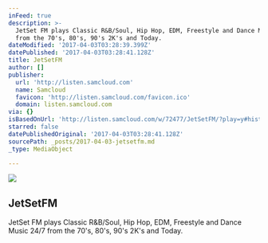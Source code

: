 ```yaml
---
inFeed: true
description: >-
  JetSet FM plays Classic R&B/Soul, Hip Hop, EDM, Freestyle and Dance Music 24/7
  from the 70's, 80's, 90's 2K's and Today.
dateModified: '2017-04-03T03:28:39.399Z'
datePublished: '2017-04-03T03:28:41.128Z'
title: JetSetFM
author: []
publisher:
  url: 'http://listen.samcloud.com'
  name: Samcloud
  favicon: 'http://listen.samcloud.com/favicon.ico'
  domain: listen.samcloud.com
via: {}
isBasedOnUrl: 'http://listen.samcloud.com/w/72477/JetSetFM/?play=y#history'
starred: false
datePublishedOriginal: '2017-04-03T03:28:41.128Z'
sourcePath: _posts/2017-04-03-jetsetfm.md
_type: MediaObject

---
```

<article style=""><img src="https://imgflo.herokuapp.com/graph/2b2431f8e7ba7b0/12132530452ac1f7c9a4319e815f80a6/noop.png?input=http%3A%2F%2Fprosamcloudcore.blob.core.windows.net%2Fstationlogos%2F72477-JETSETFMNE.png" /><h1>JetSetFM</h1><p>JetSet FM plays Classic R&amp;B/Soul, Hip Hop, EDM, Freestyle and Dance Music 24/7 from the 70's, 80's, 90's 2K's and Today.</p></article>